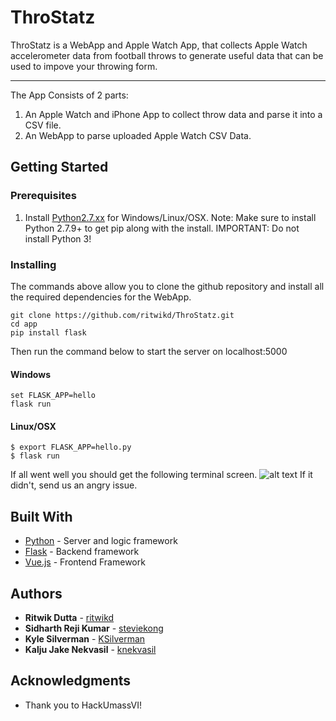 # ThroStatz

ThroStatz is a WebApp and Apple Watch App, that collects Apple Watch accelerometer data from football throws to generate useful data that can be used to impove your throwing form.
___
The App Consists of 2 parts:
1) An Apple Watch and iPhone App to collect throw data and parse it into a CSV file.
2) An WebApp to parse uploaded Apple Watch CSV Data.
## Getting Started 
### Prerequisites
1. Install [Python2.7.xx](https://www.python.org/downloads/) for Windows/Linux/OSX.
   Note: Make sure to install Python 2.7.9+ to get pip along with the install.
   IMPORTANT: Do not install Python 3!
### Installing
 The commands above allow you to clone the github repository and install all the required dependencies for the WebApp.
```
git clone https://github.com/ritwikd/ThroStatz.git
cd app
pip install flask
```
 Then run the command below to start the server on localhost:5000
#### Windows
```
set FLASK_APP=hello
flask run
```
#### Linux/OSX
```
$ export FLASK_APP=hello.py
$ flask run
```
If all went well you should get the following terminal screen.
![alt text](https://image.ibb.co/mAmbEU/hackumassscreen.png "Logo Title Text 1")
If it didn't, send us an angry issue.
## Built With

* [Python](https://www.python.org) - Server and logic framework
* [Flask](http://flask.pocoo.org/) - Backend framework
* [Vue.js](https://vuejs.org/) - Frontend Framework

## Authors

* **Ritwik Dutta**  - [ritwikd](https://github.com/ritwikd)
* **Sidharth Reji Kumar** - [steviekong](https://github.com/steviekong)
* **Kyle Silverman** - [KSilverman](https://github.com/KSilverman)
* **Kalju Jake Nekvasil** - [knekvasil](https://github.com/knekvasil)


## Acknowledgments

* Thank you to HackUmassVI!

